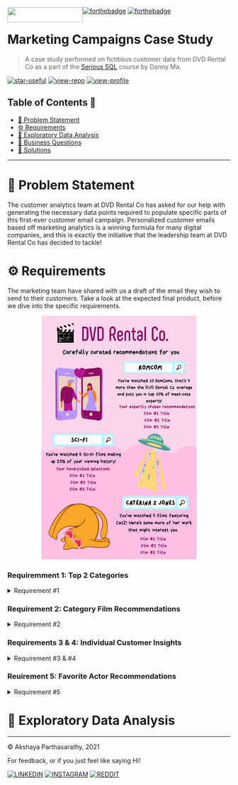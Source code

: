  [![forthebadge](https://forthebadge.com/images/badges/powered-by-netflix.svg)](https://forthebadge.com) [![forthebadge](https://forthebadge.com/images/badges/contains-cat-gifs.svg)](https://forthebadge.com) <img align="left" width="170" height="35" src="https://img.shields.io/badge/PostgreSQL-316192?style=for-the-badge&logo=postgresql&logoColor=white">


# Marketing Campaigns Case Study
> A case study performed on fictitious customer data from DVD Rental Co as a part of the [Serious SQL](https://www.datawithdanny.com) course by Danny Ma.

[![star-useful](https://img.shields.io/badge/🌟-If%20useful-red.svg)](https://shields.io) 
[![view-repo](https://img.shields.io/badge/View-Repo-blueviolet)](https://github.com/iaks23?tab=repositories)
[![view-profile](https://img.shields.io/badge/Go%20To-Profile-orange)](https://github.com/iaks23)

## Table of Contents 📖

* [🚨 Problem Statement](#problem)
* [⚙️ Requirements](#reqs)
* [🔭 Exploratory Data Analysis](#eda)
* [📖 Business Questions](#questions)
* [🌟 Solutions](#solutions)

----
# 🚨 Problem Statement <a name='problem'></a>

The customer analytics team at DVD Rental Co has asked for our help with generating the necessary data points required to populate specific parts of this first-ever customer email campaign. Personalized customer emails based off marketing analytics is a winning formula for many digital companies, and this is exactly the initiative that the leadership team at DVD Rental Co has decided to tackle! 


# ⚙️ Requirements <a name='reqs'></a>

The marketing team have shared with us a draft of the email they wish to send to their customers. Take a look at the expected final product, before we dive into the specific requirements. 

<p align="center">
  <img width="350" height="550" src="https://github.com/iaks23/Marketing-Analytics-Case-Study/blob/main/images/main-poster.png">
</p>

 ### Requiremment 1: Top 2 Categories
<details> 
  <summary>
     Requirement #1
  </summary>

 For each customer, we need to identify the top 2 <code> categories </code> for each customer based off their past rental history. These top categories will drive marketing creative images as seen in the sci-fi and rom-com examples in the draft email.
 
 <p align="center">
  <img width="400" height="320" src="https://github.com/iaks23/Marketing-Analytics-Case-Study/blob/main/images/req1.gif">
</p>
 
 </details>
 
 ### Requirement 2: Category Film Recommendations

<details> 
  <summary>
    Requirement #2
  </summary>

 The marketing team has also requested for the 3 most popular <code> films </code> for each customer’s top 2 <code> categories </code>.

There is a catch though - we cannot recommend a film which the customer has already viewed.

If there are less than 3 films available - marketing is happy to show at least 1 film.

> 💡 Any customer which do not have any film recommendations for either category must be flagged out so the marketing team can exclude from the email campaign - this is of high importance!
 
  <p align="center">
  <img width="400" height="320" src="https://github.com/iaks23/Marketing-Analytics-Case-Study/blob/main/images/req2.gif">
</p>
 </details>
 
  ### Requirements 3 & 4: Individual Customer Insights
 <details> 
  <summary>
    Requirement #3 & #4
  </summary>

The number of films watched by each customer in their top 2 categories is required as well as some specific <code> insights.</code>

#### For the 1st category, the marketing requires the following insights (requirement 3):

How many total films have they watched in their top category?
How many more films has the customer watched compared to the average DVD Rental Co customer?
How does the customer rank in terms of the top X% compared to all other customers in this film category?

#### For the second ranking category (requirement 4):

How many total films has the customer watched in this category?
What proportion of each customer’s total films watched does this count make?

 > 💡 Note the specific rounding of the percentages with 0 decimal places!
 
 <p align="center">
  <img width="400" height="320" src="https://github.com/iaks23/Marketing-Analytics-Case-Study/blob/main/images/req3&4.gif">
</p>
 </details>
 
   ### Reuirement 5: Favorite Actor Recommendations
 <details> 
  <summary>
    Requirement #5
  </summary>
 
 Along with the top 2 categories, marketing has also requested top <code> actor </code> film recommendations where up to 3 more films are included in the recommendations list as well as the count of films by the top actor.

We have been given guidance by marketing to choose the actors in alphabetical order should there be any ties - i.e. if the customer has seen 5 Brad Pitt films vs 5 George Clooney films - Brad Pitt will be chosen instead of George Clooney.

The same logical business rules apply - in addition any films that have already been recommended in the top 2 categories must not be included as actor recommendations.

If the customer doesn’t have at least 1 film recommendation - they also need to be flagged with a separate actor exclusion flag.

 <p align="center">
  <img width="400" height="320" src="https://github.com/iaks23/Marketing-Analytics-Case-Study/blob/main/images/req5.gif">
</p>
 </details>
 
 # 🔭 Exploratory Data Analysis <a name='eda'></eda>
 
 

----------------------

© Akshaya Parthasarathy, 2021

For feedback, or if you just feel like saying Hi!

[![LINKEDIN](https://img.shields.io/badge/LinkedIn-0077B5?style=for-the-badge&logo=linkedin&logoColor=white)](https://www.linkedin.com/in/akshaya-parthasarathy23)
[![INSTAGRAM](https://img.shields.io/badge/Instagram-E4405F?style=for-the-badge&logo=instagram&logoColor=white)](https://www.instagram.com/aks_sarathy/)
[![REDDIT](https://img.shields.io/badge/Reddit-FF4500?style=for-the-badge&logo=reddit&logoColor=white)](https://www.reddit.com/user/longstoryshort_)
